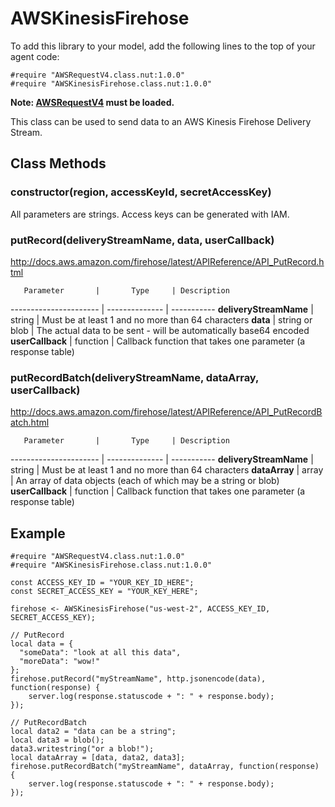 # AWSKinesisFirehose

To add this library to your model, add the following lines to the top of your agent code:

```
#require "AWSRequestV4.class.nut:1.0.0"
#require "AWSKinesisFirehose.class.nut:1.0.0"
```

**Note: [AWSRequestV4](https://github.com/electricimp/AWSRequestV4/) must be loaded.**

This class can be used to send data to an AWS Kinesis Firehose Delivery Stream.

## Class Methods

### constructor(region, accessKeyId, secretAccessKey)

All parameters are strings. Access keys can be generated with IAM.

### putRecord(deliveryStreamName, data, userCallback)

http://docs.aws.amazon.com/firehose/latest/APIReference/API_PutRecord.html

       Parameter       |       Type     | Description
---------------------- | -------------- | -----------
**deliveryStreamName** | string         | Must be at least 1 and no more than 64 characters
**data**               | string or blob | The actual data to be sent - will be automatically base64 encoded
**userCallback**       | function       | Callback function that takes one parameter (a response table)

### putRecordBatch(deliveryStreamName, dataArray, userCallback)

http://docs.aws.amazon.com/firehose/latest/APIReference/API_PutRecordBatch.html

       Parameter       |       Type     | Description
---------------------- | -------------- | -----------
**deliveryStreamName** | string         | Must be at least 1 and no more than 64 characters
**dataArray**          | array          | An array of data objects (each of which may be a string or blob)
**userCallback**       | function       | Callback function that takes one parameter (a response table)

## Example

```squirrel
#require "AWSRequestV4.class.nut:1.0.0"
#require "AWSKinesisFirehose.class.nut:1.0.0"

const ACCESS_KEY_ID = "YOUR_KEY_ID_HERE";
const SECRET_ACCESS_KEY = "YOUR_KEY_HERE";

firehose <- AWSKinesisFirehose("us-west-2", ACCESS_KEY_ID, SECRET_ACCESS_KEY);

// PutRecord
local data = {
  "someData": "look at all this data",
  "moreData": "wow!"
};
firehose.putRecord("myStreamName", http.jsonencode(data), function(response) {
    server.log(response.statuscode + ": " + response.body);
});

// PutRecordBatch
local data2 = "data can be a string";
local data3 = blob();
data3.writestring("or a blob!");
local dataArray = [data, data2, data3];
firehose.putRecordBatch("myStreamName", dataArray, function(response) {
    server.log(response.statuscode + ": " + response.body);
});
```
